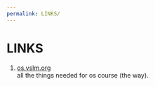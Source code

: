 ```yaml
---
permalink: LINKS/
---
```

# LINKS
1. [os.vslm.org](os.vslm.org) <br>
all the things needed for os course (the way).
